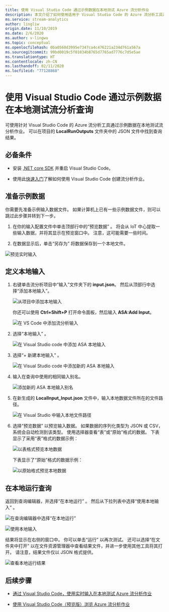 ```yaml
---
title: 使用 Visual Studio Code 通过示例数据在本地测试 Azure 流分析作业
description: 本文介绍了如何使用适用于 Visual Studio Code 的 Azure 流分析工具通过示例数据在本地测试查询。
ms.service: stream-analytics
author: lingliw
origin.date: 11/10/2019
ms.date: 2/6/2020
ms.author: v-lingwu
ms.topic: conceptual
ms.openlocfilehash: 0ba0560d3995e7347ca4c476221a234d761a567a
ms.sourcegitcommit: 99bd0019c5f01034b8765d7765ad7776c7d5e5ae
ms.translationtype: HT
ms.contentlocale: zh-CN
ms.lasthandoff: 02/11/2020
ms.locfileid: "77128868"
---
```

# <a name="test-stream-analytics-queries-locally-with-sample-data-using-visual-studio-code"></a>使用 Visual Studio Code 通过示例数据在本地测试流分析查询

可使用针对 Visual Studio Code 的 Azure 流分析工具通过示例数据在本地测试流分析作业。 可以在项目的 **LocalRunOutputs** 文件夹中的 JSON 文件中找到查询结果。

## <a name="prerequisites"></a>必备条件

* 安装 [.NET core SDK](https://dotnet.microsoft.com/download) 并重启 Visual Studio Code。

* 使用此[快速入门](quick-create-vs-code.md)了解如何使用 Visual Studio Code 创建流分析作业。

## <a name="prepare-sample-data"></a>准备示例数据

你需要先准备示例输入数据文件。 如果计算机上已有一些示例数据文件，则可以跳过此步骤并转到下一步。

1. 在你的输入配置文件中单击顶部行中的“预览数据”  。 将会从 IoT 中心提取一些输入数据，并将其显示在预览窗口中。 注意，这可能需要一些时间。

2. 在数据显示后，单击“另存为”  将数据保存到一个本地文件。

 ![预览实时输入](./media/quick-create-vs-code/preview-live-input.png)

## <a name="define-a-local-input"></a>定义本地输入

1. 右键单击流分析项目中“输入”文件夹下的 **input.json**。 然后从顶部行中选择“添加本地输入”。 

    ![从项目中添加本地输入](./media/quick-create-vs-code/add-input-from-project.png)

    你还可以使用 **Ctrl+Shift+P** 打开命令面板，然后输入 **ASA:Add Input**。

   ![在 VS Code 中添加流分析输入](./media/quick-create-vs-code/add-input.png)

2. 选择“本地输入”  。

    ![在 Visual Studio code 中添加 ASA 本地输入](./media/vscode-local-run/add-local-input.png)

3. 选择“+ 新建本地输入”  。

    ![在 Visual Studio code 中添加新的 ASA 本地输入](./media/vscode-local-run/add-new-local-input.png)

4. 输入在查询中使用的相同输入别名。

    ![添加新的 ASA 本地输入别名](./media/vscode-local-run/new-local-input-alias.png)

5. 在新生成的 **LocalInput_Input.json** 文件中，输入本地数据文件所在的文件路径。

    ![在 Visual Studio 中输入本地文件路径](./media/vscode-local-run/local-file-path.png)

6. 选择“预览数据”  以预览输入数据。 如果数据的序列化类型为 JSON 或 CSV，系统会自动检测到该类型。 使用选择器查看“表”或“原始”格式的数据。   下表显示了采用“表”格式的数据示例： 

     ![以表格式预览本地数据](./media/vscode-local-run/local-file-preview-table.png)

    下表显示了“原始”格式的数据示例： 

    ![以原始格式预览本地数据](./media/vscode-local-run/local-file-preview-raw.png)

## <a name="run-queries-locally"></a>在本地运行查询

返回到查询编辑器，并选择“在本地运行”  。 然后从下拉列表中选择“使用本地输入”  。

![在查询编辑器中选择“在本地运行”](./media/vscode-local-run/run-locally.png)

![使用本地输入](./media/vscode-local-run/run-locally-use-local-input.png)

结果将显示在右侧的窗口中。 你可以单击“运行”  以再次测试。 还可以选择“在文件夹中打开”  以在文件资源管理器中查看结果文件，并进一步使用其他工具将其打开。 请注意，结果文件仅以 JSON 格式提供。

![查看本地运行结果](./media/vscode-local-run/run-locally-result.png)

## <a name="next-steps"></a>后续步骤

* [通过 Visual Studio Code，使用实时输入在本地测试 Azure 流分析作业](visual-studio-code-local-run-live-input.md)

* [使用 Visual Studio Code（预览版）浏览 Azure 流分析作业](visual-studio-code-explore-jobs.md)
